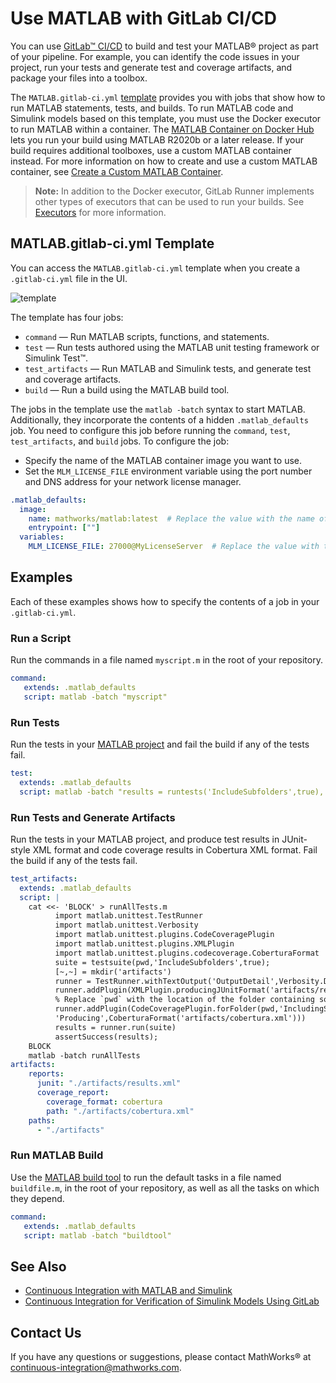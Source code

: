 # Use MATLAB with GitLab CI/CD
You can use [GitLab&trade; CI/CD](https://docs.gitlab.com/ee/ci/index.html) to build and test your MATLAB&reg; project as part of your pipeline. For example, you can identify the code issues in your project, run your tests and generate test and coverage artifacts, and package your files into a toolbox.

The `MATLAB.gitlab-ci.yml` [template](https://gitlab.com/gitlab-org/gitlab/-/blob/master/lib/gitlab/ci/templates/MATLAB.gitlab-ci.yml) provides you with jobs that show how to run MATLAB statements, tests, and builds. To run MATLAB code and Simulink models based on this template, you must use the Docker executor to run MATLAB within a container. The [MATLAB Container on Docker Hub](https://www.mathworks.com/help/cloudcenter/ug/matlab-container-on-docker-hub.html) lets you run your build using MATLAB R2020b or a later release. If your build requires additional toolboxes, use a custom MATLAB container instead. For more information on how to create and use a custom MATLAB container, see [Create a Custom MATLAB Container](https://www.mathworks.com/help/cloudcenter/ug/create-a-custom-matlab-container.html).

>**Note:** In addition to the Docker executor, GitLab Runner implements other types of executors that can be used to run your builds. See [Executors](https://docs.gitlab.com/runner/executors/) for more information.

## MATLAB.gitlab-ci.yml Template
You can access the `MATLAB.gitlab-ci.yml` template when you create a `.gitlab-ci.yml` file in the UI.

![template](https://user-images.githubusercontent.com/48831250/166474348-2e106005-23eb-4d62-a0ba-3387bbfcb20a.png)

The template has four jobs:

* `command` — Run MATLAB scripts, functions, and statements.                
* `test` — Run tests authored using the MATLAB unit testing framework or Simulink Test&trade;.
* `test_artifacts` — Run MATLAB and Simulink tests, and generate test and coverage artifacts.
* `build` — Run a build using the MATLAB build tool.

The jobs in the template use the `matlab -batch` syntax to start MATLAB. Additionally, they incorporate the contents of a hidden `.matlab_defaults` job. You need to configure this job before running the `command`, `test`, `test_artifacts`, and `build` jobs. To configure the job:

* Specify the name of the MATLAB container image you want to use.
* Set the `MLM_LICENSE_FILE` environment variable using the port number and DNS address for your network license manager.

```yaml
.matlab_defaults:
  image:
    name: mathworks/matlab:latest  # Replace the value with the name of the MATLAB container image you want to use
    entrypoint: [""]
  variables:
    MLM_LICENSE_FILE: 27000@MyLicenseServer  # Replace the value with the port number and DNS address for your network license manager

```

## Examples
Each of these examples shows how to specify the contents of a job in your `.gitlab-ci.yml`.

### Run a Script
Run the commands in a file named `myscript.m` in the root of your repository.

```yaml
command:
   extends: .matlab_defaults
   script: matlab -batch "myscript"
```
### Run Tests
Run the tests in your [MATLAB project](https://www.mathworks.com/help/matlab/projects.html) and fail the build if any of the tests fail.

```yaml
test:
  extends: .matlab_defaults
  script: matlab -batch "results = runtests('IncludeSubfolders',true), assertSuccess(results);"
```
### Run Tests and Generate Artifacts
Run the tests in your MATLAB project, and produce test results in JUnit-style XML format and code coverage results in Cobertura XML format. Fail the build if any of the tests fail.

```yaml
test_artifacts:
  extends: .matlab_defaults
  script: |
    cat <<- 'BLOCK' > runAllTests.m
          import matlab.unittest.TestRunner
          import matlab.unittest.Verbosity
          import matlab.unittest.plugins.CodeCoveragePlugin
          import matlab.unittest.plugins.XMLPlugin
          import matlab.unittest.plugins.codecoverage.CoberturaFormat
          suite = testsuite(pwd,'IncludeSubfolders',true);
          [~,~] = mkdir('artifacts')
          runner = TestRunner.withTextOutput('OutputDetail',Verbosity.Detailed);
          runner.addPlugin(XMLPlugin.producingJUnitFormat('artifacts/results.xml'))
          % Replace `pwd` with the location of the folder containing source code
          runner.addPlugin(CodeCoveragePlugin.forFolder(pwd,'IncludingSubfolders',true, ...
          'Producing',CoberturaFormat('artifacts/cobertura.xml')))
          results = runner.run(suite)
          assertSuccess(results);
    BLOCK
    matlab -batch runAllTests
artifacts:
    reports:
      junit: "./artifacts/results.xml"
      coverage_report:
        coverage_format: cobertura
        path: "./artifacts/cobertura.xml"
    paths:
      - "./artifacts"
```

### Run MATLAB Build
Use the [MATLAB build tool](https://www.mathworks.com/help/matlab/matlab_prog/overview-of-matlab-build-tool.html) to run the default tasks in a file named `buildfile.m`, in the root of your repository, as well as all the tasks on which they depend. 

```yaml
command:
   extends: .matlab_defaults
   script: matlab -batch "buildtool"
```

## See Also
- [Continuous Integration with MATLAB and Simulink](https://www.mathworks.com/solutions/continuous-integration.html)
- [Continuous Integration for Verification of Simulink Models Using GitLab](https://www.mathworks.com/company/newsletters/articles/continuous-integration-for-verification-of-simulink-models-using-gitlab.html)

## Contact Us
If you have any questions or suggestions, please contact MathWorks&reg; at [continuous-integration@mathworks.com](mailto:continuous-integration@mathworks.com).
